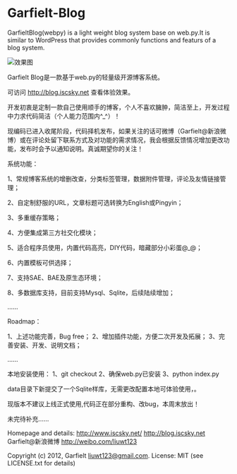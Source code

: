Garfielt-Blog
=============

GarfieltBlog(webpy) is a light weight blog system base on web.py.It is similar 
to WordPress that provides commonly functions and featurs of a blog system.

![效果图](http://github.com/Garfielt/GarfieltBlog-webpy/blob/release/GarfieltBlog.jpg?raw=true)


Garfielt Blog是一款基于web.py的轻量级开源博客系统。

可访问 http://blog.iscsky.net 查看体验效果。

开发初衷是定制一款自己使用顺手的博客，个人不喜欢臃肿，简洁至上，开发过程中力求代码简洁（个人能力范围内^_^）！

现编码已进入收尾阶段，代码择机发布，如果关注的话可微博（Garfielt@新浪微博）或在评论处留下联系方式及对功能的需求情况，我会根据反馈情况增加更改功能，发布时会予以通知说明。真诚期望你的关注！

系统功能：

1、常规博客系统的增删改查，分类标签管理，数据附件管理，评论及友情链接管理；

2、自定制舒服的URL，文章标题可选转换为English或Pingyin；

3、多重缓存策略；

4、方便集成第三方社交化模块；

5、适合程序员使用，内置代码高亮，DIY代码，暗藏部分小彩蛋@_@；

6、内置模板可供选择；

7、支持SAE、BAE及原生态环境；

8、多数据库支持，目前支持Mysql、Sqlite，后续陆续增加；

……

Roadmap：

1、上述功能完善，Bug free；
2、增加插件功能，方便二次开发及拓展；
3、完善安装、开发、说明文档；

……

本地安装使用：
1、git checkout
2、确保web.py已安装
3、python index.py

data目录下新提交了一个Sqlite样库，无需更改配置本地可体验使用，。

现版本不建议上线正式使用,代码正在部分重构、改bug，本周末放出！

未完待补充……

Homepage and details:
http://www.iscsky.net/
http://blog.iscsky.net
Garfielt@新浪微博 http://weibo.com/liuwt123

Copyright (c) 2012, Garfielt <liuwt123@gmail.com>.
License: MIT (see LICENSE.txt for details)
